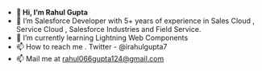 - **👋 Hi, I’m Rahul Gupta**
- 👀 I’m Salesforce Developer with 5+ years of experience in Sales Cloud , Service Cloud , Salesforce Industries and Field Service.
- 🌱 I’m currently learning Lightning Web Components
- 📫 How to reach me . Twitter - @irahulgupta7
- 📫 Mail me at rahul066gupta124@gmail.com
